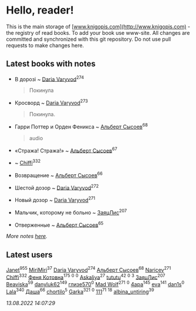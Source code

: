 # Hello, reader!
This is the main storage of [www.knigopis.com](http://www.knigopis.com) - the registry of read books.
To add your book use www-site. All changes are committed and synchronized with this git repository.
Do not use pull requests to make changes here.


## Latest books with notes
* В дорозі ~ [Daria Varyvod](users/829/829893410524253-facebook)<sup>274</sup>
    > Покинула

* Кросворд ~ [Daria Varyvod](users/829/829893410524253-facebook)<sup>273</sup>
    > Покинула.

* Гарри Поттер и  Орден Феникса ~ [Альберт Сысоев](users/474/47446642-vkontakte)<sup>68</sup>
    > audio

* «Стража! Стража!» ~ [Альберт Сысоев](users/474/47446642-vkontakte)<sup>67</sup>

*  ~ [Chiffi](users/105/105831994080785626680-google)<sup>332</sup>

* Возвращение ~ [Альберт Сысоев](users/474/47446642-vkontakte)<sup>66</sup>

* Шестой дозор ~ [Daria Varyvod](users/829/829893410524253-facebook)<sup>272</sup>

* Новый дозор ~ [Daria Varyvod](users/829/829893410524253-facebook)<sup>271</sup>

* Мальчик, которому не больно ~ [ЗаяцЛис](users/112/112388384595246311466-google)<sup>207</sup>

* Отверженные ~ [Альберт Сысоев](users/474/47446642-vkontakte)<sup>65</sup>


_More notes [here](latest_books_with_notes.md)._


## Latest users
[Janet](users/108/108113656204404967440-google)<sup>955</sup> 
[MiriMiri](users/106/106107989792957993574-google)<sup>37</sup> 
[Daria Varyvod](users/829/829893410524253-facebook)<sup>274</sup> 
[Альберт Сысоев](users/474/47446642-vkontakte)<sup>68</sup> 
[Naricev](users/107/107090515204537133928-google)<sup>271</sup> 
[Chiffi](users/105/105831994080785626680-google)<sup>332</sup> 
[Феня Котовна](users/109/109746193906459706720-google)<sup>175</sup> 
[](users/185/185675202-vkontakte)<sup>0</sup> 
[](users/108/108518651320113412154-google)<sup>0</sup> 
[Askaliya](users/326/326783541-vkontakte)<sup>27</sup> 
[tututu](users/135/135685382-vkontakte)<sup>42</sup> 
[](users/173/17316051423275515640-mailru)<sup>0</sup> 
[](users/101/101368518035734751027-google)<sup>3</sup> 
[ЗаяцЛис](users/112/112388384595246311466-google)<sup>207</sup> 
[Beaviska](users/102/10202544960024508-facebook)<sup>59</sup> 
[danyluk62](users/374/374149854-vkontakte)<sup>149</sup> 
[глизе570](users/117/117707406053876609739-google)<sup>0</sup> 
[Mad Wolf](users/947/94738840-vkontakte)<sup>271</sup> 
[](users/160/1600605696-yandex)<sup>0</sup> 
[4apa](users/117/117392596378069249667-google)<sup>145</sup> 
[eva](users/111/111656270551033014778-google)<sup>141</sup> 
[dan1s](users/244/2447731-vkontakte)<sup>0</sup> 
[Lala](users/761/76187635-vkontakte)<sup>340</sup> 
[Даша](users/334/334696193054530347-mailru)<sup>66</sup> 
[chortilo](users/103/103729627291700958750-google)<sup>5</sup> 
[Garka](users/115/115753719718250012620-google)<sup>321</sup> 
[](users/103/103658358256260282340-google)<sup>0</sup> 
[111](users/309/309238388536274478-mailru)<sup>71</sup> 
[](users/101/101923253879668330026-google)<sup>18</sup> 
[albina_untiring](users/257/2579695-vkontakte)<sup>39</sup> 


_13.08.2022 14:07:29_
